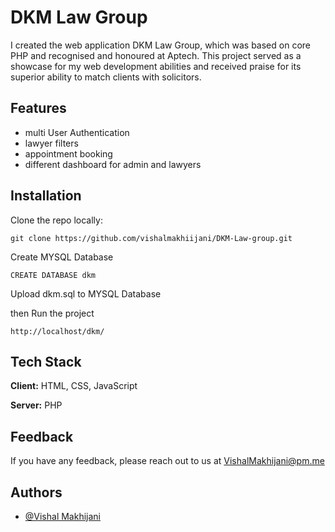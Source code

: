 
# DKM Law Group

I created the web application DKM Law Group, which was based on core PHP and recognised and honoured at Aptech. This project served as a showcase for my web development abilities and received praise for its superior ability to match clients with solicitors.

## Features

- multi User Authentication
- lawyer filters
- appointment booking
- different dashboard for admin and lawyers 
  



## Installation

Clone the repo locally:

```
git clone https://github.com/vishalmakhiijani/DKM-Law-group.git
```

Create MYSQL Database
```
CREATE DATABASE dkm
```
Upload dkm.sql to MYSQL Database

then Run the project
```
http://localhost/dkm/
```
    
## Tech Stack

**Client:** HTML, CSS, JavaScript

**Server:** PHP


## Feedback

If you have any feedback, please reach out to us at VishalMakhijani@pm.me


## Authors

- [@Vishal Makhijani](https://www.github.com/vishalmakhiijani)

